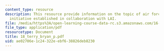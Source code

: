 ```yaml
---
content_type: resource
description: This resource provide information on the topic of air force lean now
  initiative established in collaboration with LAI.
file: /media/https%3A/open-learning-course-data-rc.s3.amazonaws.com/16-852j-integrating-the-lean-enterprise-fall-2005/ae02706e1c24322eebf638826deb8230_18_terry_bryan_p.pdf
file_type: application/pdf
resourcetype: Document
title: 18_terry_bryan_p.pdf
uid: ae02706e-1c24-322e-ebf6-38826deb8230
---
```

